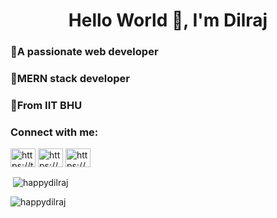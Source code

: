 <h1 align="center">Hello World 👋, I'm Dilraj</h1>
<h3>🤖A passionate web developer</h3>
<h3>👻MERN stack developer</h3>
<h3>🏫From IIT BHU</h3>


<h3 align="left">Connect with me:</h3>
<p align="left">
<a href="https://twitter.com/dilraj__10" target="blank"><img align="center" src="https://play-lh.googleusercontent.com/wIf3HtczQDjHzHuu7vezhqNs0zXAG85F7VmP7nhsTxO3OHegrVXlqIh_DWBYi86FTIGk" alt="https://twitter.com/dilraj__10" height="30" width="40" /></a>
<a href="https://www.linkedin.com/in/dilraj-singh-009613208/" target="blank"><img align="center" src="https://cdn-icons-png.flaticon.com/512/174/174857.png" alt="https://www.linkedin.com/in/dilraj-singh-009613208/" height="30" width="40" /></a>
<a href="https://www.instagram.com/_happydilraj/" target="blank"><img align="center" src="https://encrypted-tbn0.gstatic.com/images?q=tbn:ANd9GcQdmYcxVTS6zfzxW8RJAl7ThfXZRI_Y-zOU9ElyokAc5m0zkM-hMT8U7oVfdP8M4UiUWjM&usqp=CAU" alt="https://www.instagram.com/_happydilraj/" height="30" width="40" /></a>


</p>


<p>&nbsp;<img align="center" src="https://github-readme-stats.vercel.app/api?username=happydilraj&show_icons=true&locale=en" alt="happydilraj" /></p>

<p><img align="center" src="https://github-readme-streak-stats.herokuapp.com/?user=happydilraj&" alt="happydilraj" /></p>
